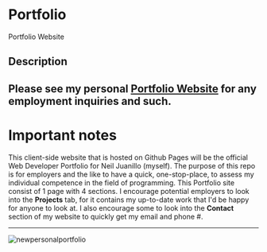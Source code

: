 # Portfolio
Portfolio Website 

## Description
Please see my personal [Portfolio Website](https://ajax12233512.github.io/Portfolio/) for any employment inquiries and such.
----
# Important notes
This client-side website that is hosted on Github Pages will be the official Web Developer Portfolio for Neil Juanillo (myself).
The purpose of this repo is for employers and the like to have a quick, one-stop-place, to assess my individual competence in the field of programming. 
This Portfolio site consist of 1 page with 4 sections. I encourage potential employers to look into the __Projects__ tab, for it contains my up-to-date work that I'd be happy for anyone to look at.
I also encourage some to look into the __Contact__ section of my website to quickly get my email and phone #. 

----

![newpersonalportfolio](https://user-images.githubusercontent.com/37945822/135382751-1ce0a992-045d-4ec7-8bf7-8b9c09b5f82e.JPG)
